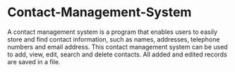 # Contact-Management-System
A contact management system is a program that enables users to easily store and find contact information, such as names, addresses, telephone numbers and email address. This  contact management system can be used to add, view, edit, search and delete contacts. All added and edited records are saved in a file.
